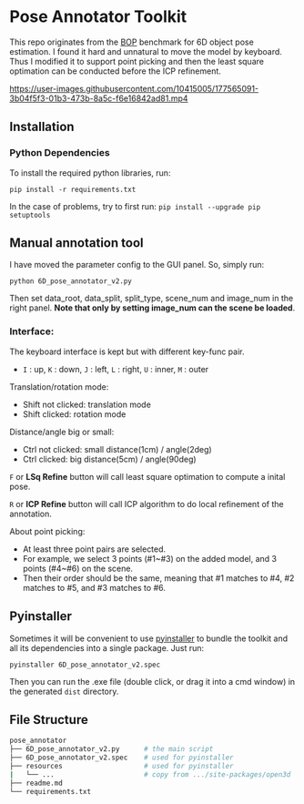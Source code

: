 # Pose Annotator Toolkit

This repo originates from the [BOP]((http://bop.felk.cvut.cz)) benchmark for 6D object pose estimation.
I found it hard and unnatural to move the model by keyboard. 
Thus I modified it to support point picking and then the least square optimation can be conducted before the ICP refinement.

https://user-images.githubusercontent.com/10415005/177565091-3b04f5f3-01b3-473b-8a5c-f6e16842ad81.mp4

## Installation

### Python Dependencies

To install the required python libraries, run:
```
pip install -r requirements.txt
```

In the case of problems, try to first run: ```pip install --upgrade pip setuptools```


## Manual annotation tool

I have moved the parameter config to the GUI panel. So, simply run:

```
python 6D_pose_annotator_v2.py
```
Then set data_root, data_split, split_type, scene_num and image_num in the right panel. **Note that only by setting image_num can the scene be loaded**.

### Interface:

The keyboard interface is kept but with different key-func pair.
- `I` : up, `K` : down, `J` : left, `L` : right, `U` : inner, `M` : outer

Translation/rotation mode:
- Shift not clicked: translation mode
- Shift clicked: rotation mode

Distance/angle big or small:
- Ctrl not clicked: small distance(1cm) / angle(2deg)
- Ctrl clicked: big distance(5cm) / angle(90deg)

`F` or **LSq Refine** button will call least square optimation to compute a inital pose.

`R` or **ICP Refine** button will call ICP algorithm to do local refinement of the annotation.

About point picking:
- At least three point pairs are selected.
- For example, we select 3 points (#1~#3) on the added model, and 3 points (#4~#6) on the scene.
- Then their order should be the same, meaning that #1 matches to #4, #2 matches to #5, and #3 matches to #6. 

## Pyinstaller

Sometimes it will be convenient to use [pyinstaller](https://pyinstaller.org/en/stable/) to bundle the toolkit and all its dependencies into a single package. Just run:
```
pyinstaller 6D_pose_annotator_v2.spec
```
Then you can run the .exe file (double click, or drag it into a cmd window) in the generated `dist` directory.

## File Structure
```bash
pose_annotator
├── 6D_pose_annotator_v2.py      # the main script	
├── 6D_pose_annotator_v2.spec    # used for pyinstaller
├── resources                    # used for pyinstaller
|   └── ...                      # copy from .../site-packages/open3d
├── readme.md
└── requirements.txt
```